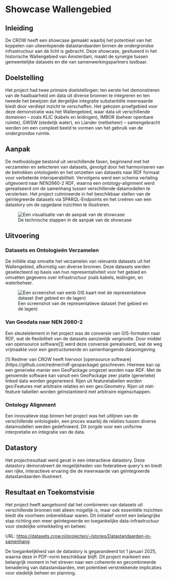 # Showcase Wallengebied

## Inleiding
De CROW heeft een showcase gemaakt waarbij het potentieel van het koppelen van uiteenlopende datastandaarden binnen de ondergrondse infrastructuur aan de licht is gebracht. Deze showcase, gesitueerd in het historische Wallengebied van Amsterdam, maakt de synergie tussen gemeentelijke datasets en die van samenwerkingspartners tastbaar.

## Doelstelling
Het project had twee primaire doelstellingen: ten eerste het demonstreren van de haalbaarheid om data uit diverse bronnen te integreren en ten tweede het bewijzen dat dergelijke integratie substantiële meerwaarde biedt door verdiept inzicht te verschaffen. Het gekozen proefgebied voor deze demonstratie was het Wallengebied, waar data uit verschillende domeinen – zoals KLIC (kabels en leidingen), IMBOR (beheer openbare ruimte), GWSW (stedelijk water), en Liander (netbeheer) – samengebracht werden om een compleet beeld te vormen van het gebruik van de ondergrondse ruimte.

## Aanpak
De methodologie bestond uit verschillende fasen, beginnend met het verzamelen en selecteren van datasets, gevolgd door het harmoniseren van de betrokken ontologieën en het omzetten van datasets naar RDF formaat voor verbeterde interoperabiliteit. Vervolgens werd een schema vertaling uitgevoerd naar NEN2660-2 RDF, waarna een ontology-alignment werd gerealiseerd om de samenhang tussen verschillende datamodellen te versterken. Het project culmineerde in het beschikbaar stellen van de geïntegreerde datasets via SPARQL-Endpoints en het creëren van een datastory om de opgedane inzichten te illustreren.

<figure>
<img src="./h/media/stappenplanshowcase.png" alt="Een visualisatie van de aanpak van de showcase">
<figcaption>De technische stappen in de aanpak van de showcase</caption>
</figure> 

## Uitvoering
### Datasets en Ontologieën Verzamelen
De initiële stap omvatte het verzamelen van relevante datasets uit het Wallengebied, afkomstig van diverse bronnen. Deze datasets werden geselecteerd op basis van hun representativiteit voor het gebied en omvatten gegevens over infrastructuur zoals kabels, leidingen, en waterbeheer.

<figure>
<img src="./h/media/Screenshot 2023-10-13 155615.png" alt="Een screenshot van eenb GIS kaart met de representatieve dataset (het gebied en de lagen)">
<figcaption>Een screenshot van de representatieve dataset (het gebied en de lagen)</caption>
</figure> 

### Van Geodata naar NEN 2660-2
Een sleutelelement in het project was de conversie van GIS-formaten naar RDF, wat de flexibiliteit van de datasets aanzienlijk vergrootte. Door middel van opensource software<a href="#footnote-1">[1]</a> werd deze conversie gerealiseerd, wat de weg vrijmaakte voor een gestructureerde en samenhangende dataomgeving.

<p id="footnote-1">[1] Redmer van CROW heeft hiervoor [opensource software](https://github.com/redmer/rdf-geopackage) geschreven. Hiermee kan op een generieke manier een GeoPackage omgezet worden naar RDF. Met de genoemde software kan vanuit een GeoPackage zeer platte (generieke) linked data worden gegenereerd. Rijen uit featuretabellen worden geo:Features met arbitraire relaties en een geo:Geometry. Rijen uit niet-feature-tabellen worden geïnstantieerd met arbitraire eigenschappen.

### Ontology Alignment
Een innovatieve stap binnen het project was het uitlijnen van de verschillende ontologieën, een proces waarbij de relaties tussen diverse datamodellen werden gedefinieerd. Dit zorgde voor een uniforme interpretatie en integratie van de data.

## Datastory
Het projectresultaat werd gevat in een interactieve datastory. Deze datastory demonstreert de mogelijkheden van federatieve query's en biedt een rijke, interactieve ervaring die de meerwaarde van geïntegreerde datastandaarden illustreert.

## Resultaat en Toekomstvisie
Het project heeft aangetoond dat het combineren van datasets uit verschillende bronnen niet alleen mogelijk is, maar ook essentiële inzichten biedt die voorheen onbereikbaar waren. Dit initiatief vormt een belangrijke stap richting een meer geïntegreerde en toegankelijke data-infrastructuur voor stedelijke ontwikkeling en beheer.

URL: 		https://datasets.crow.nl/projecten/-/stories/Datastandaarden-in-samenhang 

De toegankelijkheid van de datastory is gegarandeerd tot 1 januari 2025, waarna deze in PDF-vorm beschikbaar blijft. Dit project markeert een belangrijk moment in het streven naar een coherente en gecombineerde benadering van datastandaarden, met potentieel verstrekkende implicaties voor stedelijk beheer en planning.


